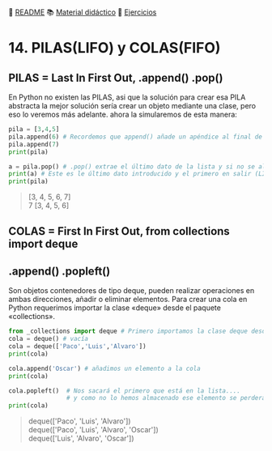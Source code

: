 :page_with_curl: [README](../README.md) :books: [Material didáctico](/documentation/indicedocu.md) :pencil: [Ejercicios](/tests/indicetests.md)

# 14. PILAS(LIFO) y COLAS(FIFO)
## PILAS = Last In First Out, .append() .pop()

En Python no existen las PILAS, asi que la solución para crear esa PILA abstracta la mejor solución sería crear un objeto mediante una clase,
 pero eso lo veremos más adelante.
ahora la simularemos de esta manera:

````python
pila = [3,4,5]
pila.append(6) # Recordemos que append() añade un apéndice al final de la lista
pila.append(7)
print(pila)

a = pila.pop() # .pop() extrae el último dato de la lista y si no se almacena se pierde.
print(a) # Este es le último dato introducido y el primero en salir (LIFO)
print(pila)
````
>[3, 4, 5, 6, 7]  
7
[3, 4, 5, 6]

## COLAS = First In First Out, from collections import deque
## .append() .popleft()

Son objetos contenedores de tipo deque, pueden realizar operaciones en ambas direcciones, añadir o eliminar elementos.
Para crear una cola en Python requerimos importar la clase «deque» desde el paquete «collections».

````python
from _collections import deque # Primero importamos la clase deque desde el paquete collections
cola = deque() # vacía
cola = deque(['Paco','Luis','Alvaro'])
print(cola)

cola.append('Oscar') # añadimos un elemento a la cola
print(cola)

cola.popleft()  # Nos sacará el primero que está en la lista.... 
                # y como no lo hemos almacenado ese elemento se perderá...
print(cola)

````
>deque(['Paco', 'Luis', 'Alvaro'])  
deque(['Paco', 'Luis', 'Alvaro', 'Oscar'])  
deque(['Luis', 'Alvaro', 'Oscar'])